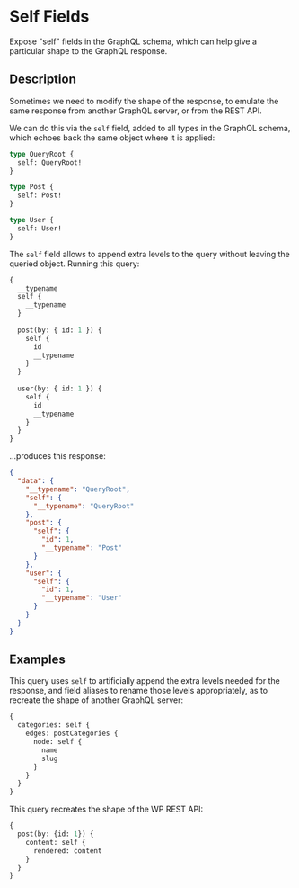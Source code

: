 # Self Fields

Expose "self" fields in the GraphQL schema, which can help give a particular shape to the GraphQL response.

## Description

Sometimes we need to modify the shape of the response, to emulate the same response from another GraphQL server, or from the REST API.

We can do this via the `self` field, added to all types in the GraphQL schema, which echoes back the same object where it is applied:

```graphql
type QueryRoot {
  self: QueryRoot!
}

type Post {
  self: Post!
}

type User {
  self: User!
}
```

The `self` field allows to append extra levels to the query without leaving the queried object. Running this query:

```graphql
{
  __typename
  self {
    __typename
  }
  
  post(by: { id: 1 }) {
    self {
      id
      __typename
    }
  }
  
  user(by: { id: 1 }) {
    self {
      id
      __typename
    }
  }
}
```

...produces this response:

```json
{
  "data": {
    "__typename": "QueryRoot",
    "self": {
      "__typename": "QueryRoot"
    },
    "post": {
      "self": {
        "id": 1,
        "__typename": "Post"
      }
    },
    "user": {
      "self": {
        "id": 1,
        "__typename": "User"
      }
    }
  }
}
```

## Examples

This query uses `self` to artificially append the extra levels needed for the response, and field aliases to rename those levels appropriately, as to recreate the shape of another GraphQL server:

```graphql
{
  categories: self {
    edges: postCategories {
      node: self {
        name
        slug
      }
    }
  }
}
```

This query recreates the shape of the WP REST API:

```graphql
{
  post(by: {id: 1}) {
    content: self {
      rendered: content
    }
  }
}
```